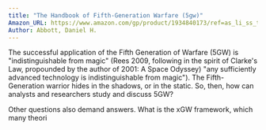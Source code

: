 ```yaml
---
title: "The Handbook of Fifth-Generation Warfare (5gw)"
Amazon_URL: https://www.amazon.com/gp/product/1934840173/ref=as_li_ss_tl?ie=UTF8&linkCode=ll1&tag=internetbo00a-20
Author: Abbott, Daniel H.
---
```

The successful application of the Fifth Generation of Warfare  (5GW) is "indistinguishable from magic" (Rees 2009, following in the spirit of Clarke's Law, propounded by the author of 2001: A Space Odyssey) "any sufficiently advanced technology is indistinguishable from magic"). The Fifth-Generation warrior hides in the shadows, or in the static. So, then, how can analysts and researchers study and discuss 5GW?<p>

Other questions also demand answers. What is the xGW framework, which many theori